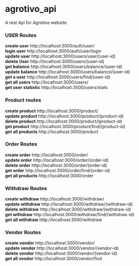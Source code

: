 # agrotivo_api
A rest Api for Agrotivo website

### USER Routes
**create user**
  http://localhost:3000/auth/user/ </br>
**login user** 
  http://localhost:3000/auth/user/login </br>
**update user**
  http://localhost:3000/users/user/(user-id) </br>
**delete User**
  http://localhost:3000/users/(user-id) </br>
**get balance**
  http://localhost:3000/users/balance/(user-id) </br>
**update balance**
   http://localhost:3000/users/balance/(user-id) </br>
**get a user**
  http://localhost:3000/users/find/(user-id) </br>
**get all users**
  http://localhost:3000/users/</br>
**get user statistic**
  http://localhost:3000/users/stats </br>

### Product routes

**create product**
  http://localhost:3000/product/ </br>
**update product**
  http://localhost:3000/product/(product-id) </br>
**delete product**
  http://localhost:3000/product/(product-id) </br>
**get product**
  http://localhost:3000/product/find/(product-id) </br>
**get all products**
  http://localhost:3000/product</br>

### Order Routes

**create order**
  http://localhost:3000/order/ </br>
**update order**
  http://localhost:3000/order/(order-id) </br>
**delete order**
  http://localhost:3000/order/(order-id) </br>
**get order**
  http://localhost:3000/order/find/(order-id) </br>
**get all products**
  http://localhost:3000/order</br>


### Withdraw Routes

**create withdraw**
  http://localhost:3000/withdraw/ </br>
**update withdraw**
  http://localhost:3000/withdraw/(withdraw-id) </br>
**delete withdraw**
  http://localhost:3000/withdraw/(withdraw-id) </br>
**get withdraw**
  http://localhost:3000/withdraw/find/(withdraw-id) </br>
**get all withdraw**
  http://localhost:3000/withdraw</br>


### Vendor Routes

**create vendor**
  http://localhost:3000/vendor/ </br>
**update vendor**
  http://localhost:3000/vendor/(vendor-id) </br>
**delete vendor**
  http://localhost:3000/vendor/(vendor-id) </br>
**get all vendor**
  http://localhost:3000/vendor/find </br>
